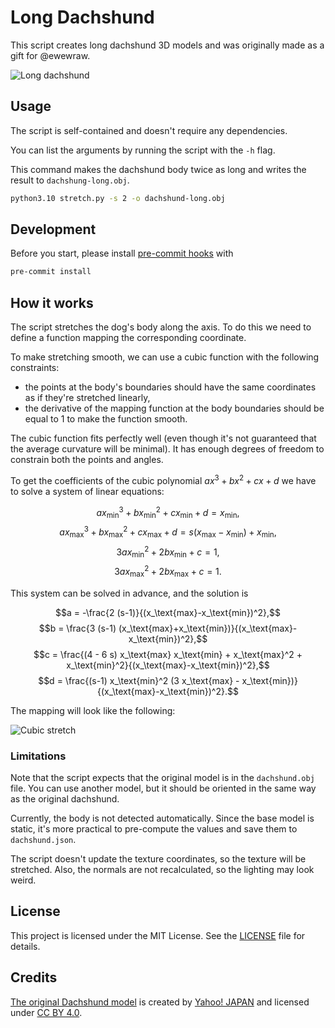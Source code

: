 # Long Dachshund

This script creates long dachshund 3D models and was originally made as a gift for @ewewraw.

![Long dachshund](images/long-dachshund.png)

## Usage

The script is self-contained and doesn't require any dependencies.

You can list the arguments by running the script with the `-h` flag.

This command makes the dachshund body twice as long and writes the result to `dachshung-long.obj`.

```sh
python3.10 stretch.py -s 2 -o dachshund-long.obj
```

## Development

Before you start, please install [pre-commit hooks](https://pre-commit.com/) with

```sh
pre-commit install
```

## How it works

The script stretches the dog's body along the axis.
To do this we need to define a function mapping the corresponding coordinate.

To make stretching smooth, we can use a cubic function with the following constraints:

- the points at the body's boundaries should have the same coordinates as if they're stretched linearly,
- the derivative of the mapping function at the body boundaries should be equal to 1 to make the function smooth.

The cubic function fits perfectly well (even though it's not guaranteed that the average curvature will be minimal).
It has enough degrees of freedom to constrain both the points and angles.

To get the coefficients of the cubic polynomial $a x^3 + b x^2 + c x + d$ we have to solve a system of linear equations:

$$a x_\text{min}^3 + b x_\text{min}^2 + c x_\text{min} + d = x_\text{min},$$
$$a x_\text{max}^3 + b x_\text{max}^2 + c x_\text{max} + d = s (x_\text{max} - x_\text{min}) + x_\text{min},$$
$$3 a x_\text{min}^2 + 2 b x_\text{min} + c = 1,$$
$$3 a x_\text{max}^2 + 2 b x_\text{max} + c = 1.$$

This system can be solved in advance, and the solution is

$$a = -\frac{2 (s-1)}{(x_\text{max}-x_\text{min})^2},$$
$$b = \frac{3 (s-1) (x_\text{max}+x_\text{min})}{(x_\text{max}-x_\text{min})^2},$$
$$c = \frac{(4 - 6 s) x_\text{max} x_\text{min} + x_\text{max}^2 + x_\text{min}^2}{(x_\text{max}-x_\text{min})^2},$$
$$d = \frac{(s-1) x_\text{min}^2 (3 x_\text{max} - x_\text{min})}{(x_\text{max}-x_\text{min})^2}.$$

The mapping will look like the following:

![Cubic stretch](images/mapping.png)

### Limitations

Note that the script expects that the original model is in the `dachshund.obj` file.
You can use another model, but it should be oriented in the same way as the original dachshund.

Currently, the body is not detected automatically.
Since the base model is static, it's more practical to pre-compute the values and save them to `dachshund.json`.

The script doesn't update the texture coordinates, so the texture will be stretched.
Also, the normals are not recalculated, so the lighting may look weird.

## License

This project is licensed under the MIT License.
See the [LICENSE](LICENSE) file for details.

## Credits

[The original Dachshund model](https://www.thingiverse.com/thing:182122) is created by [Yahoo! JAPAN](https://www.thingiverse.com/yahoojapan/designs) and licensed under [CC BY 4.0](https://creativecommons.org/licenses/by/4.0/).
